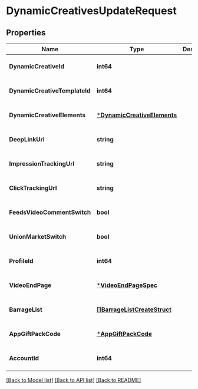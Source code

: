# DynamicCreativesUpdateRequest

## Properties
Name | Type | Description | Notes
------------ | ------------- | ------------- | -------------
**DynamicCreativeId** | **int64** |  | [optional] [default to null]
**DynamicCreativeTemplateId** | **int64** |  | [optional] [default to null]
**DynamicCreativeElements** | [***DynamicCreativeElements**](dynamic_creative_elements.md) |  | [optional] [default to null]
**DeepLinkUrl** | **string** |  | [optional] [default to null]
**ImpressionTrackingUrl** | **string** |  | [optional] [default to null]
**ClickTrackingUrl** | **string** |  | [optional] [default to null]
**FeedsVideoCommentSwitch** | **bool** |  | [optional] [default to null]
**UnionMarketSwitch** | **bool** |  | [optional] [default to null]
**ProfileId** | **int64** |  | [optional] [default to null]
**VideoEndPage** | [***VideoEndPageSpec**](video_end_page_spec.md) |  | [optional] [default to null]
**BarrageList** | [**[]BarrageListCreateStruct**](barrage_list_create_struct.md) |  | [optional] [default to null]
**AppGiftPackCode** | [***AppGiftPackCode**](app_gift_pack_code.md) |  | [optional] [default to null]
**AccountId** | **int64** |  | [optional] [default to null]

[[Back to Model list]](../README.md#documentation-for-models) [[Back to API list]](../README.md#documentation-for-api-endpoints) [[Back to README]](../README.md)


